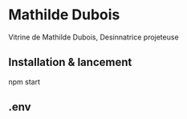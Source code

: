 # Mathilde Dubois
Vitrine de Mathilde Dubois, Desinnatrice projeteuse

## Installation & lancement
npm start

## .env